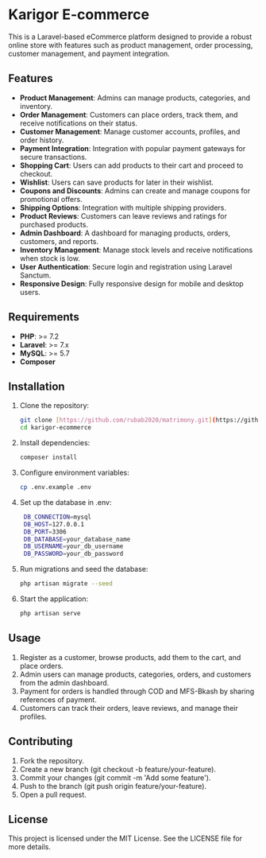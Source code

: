 # Karigor E-commerce

This is a Laravel-based eCommerce platform designed to provide a robust online store with features such as product management, order processing, customer management, and payment integration.

## Features

- **Product Management**: Admins can manage products, categories, and inventory.
- **Order Management**: Customers can place orders, track them, and receive notifications on their status.
- **Customer Management**: Manage customer accounts, profiles, and order history.
- **Payment Integration**: Integration with popular payment gateways for secure transactions.
- **Shopping Cart**: Users can add products to their cart and proceed to checkout.
- **Wishlist**: Users can save products for later in their wishlist.
- **Coupons and Discounts**: Admins can create and manage coupons for promotional offers.
- **Shipping Options**: Integration with multiple shipping providers.
- **Product Reviews**: Customers can leave reviews and ratings for purchased products.
- **Admin Dashboard**: A dashboard for managing products, orders, customers, and reports.
- **Inventory Management**: Manage stock levels and receive notifications when stock is low.
- **User Authentication**: Secure login and registration using Laravel Sanctum.
- **Responsive Design**: Fully responsive design for mobile and desktop users.

## Requirements

- **PHP**: >= 7.2
- **Laravel**: >= 7.x
- **MySQL**: >= 5.7
- **Composer**

## Installation

1. Clone the repository:

   ```bash
   git clone [https://github.com/rubab2020/matrimony.git](https://github.com/rubab2020/karigor-ecommerce.git)
   cd karigor-ecommerce
2. Install dependencies: 
   ```bash
   composer install
3. Configure environment variables: 
   ```bash
   cp .env.example .env
4. Set up the database in .env:
   ```bash
    DB_CONNECTION=mysql
    DB_HOST=127.0.0.1
    DB_PORT=3306
    DB_DATABASE=your_database_name
    DB_USERNAME=your_db_username
    DB_PASSWORD=your_db_password
5. Run migrations and seed the database: 
   ```bash
   php artisan migrate --seed
6. Start the application: 
   ```bash
   php artisan serve

## Usage
1. Register as a customer, browse products, add them to the cart, and place orders.
2. Admin users can manage products, categories, orders, and customers from the admin dashboard.
2. Payment for orders is handled through COD and MFS-Bkash by sharing references of payment.
3. Customers can track their orders, leave reviews, and manage their profiles.

## Contributing
1. Fork the repository.
2. Create a new branch (git checkout -b feature/your-feature).
3. Commit your changes (git commit -m 'Add some feature').
4. Push to the branch (git push origin feature/your-feature).
5. Open a pull request.

## License
This project is licensed under the MIT License. See the LICENSE file for more details.
